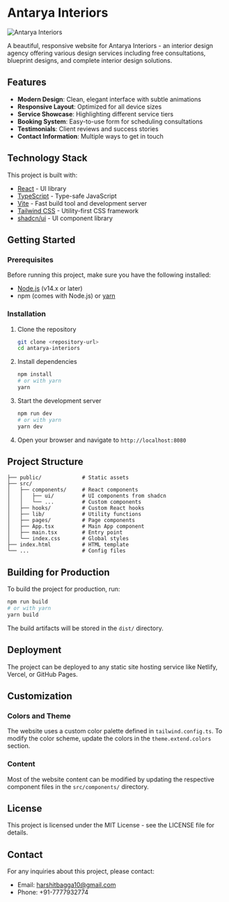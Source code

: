# Antarya Interiors

![Antarya Interiors](https://lovable.dev/opengraph-image-p98pqg.png)

A beautiful, responsive website for Antarya Interiors - an interior design agency offering various design services including free consultations, blueprint designs, and complete interior design solutions.

## Features

- **Modern Design**: Clean, elegant interface with subtle animations
- **Responsive Layout**: Optimized for all device sizes
- **Service Showcase**: Highlighting different service tiers
- **Booking System**: Easy-to-use form for scheduling consultations
- **Testimonials**: Client reviews and success stories
- **Contact Information**: Multiple ways to get in touch

## Technology Stack

This project is built with:

- [React](https://reactjs.org/) - UI library
- [TypeScript](https://www.typescriptlang.org/) - Type-safe JavaScript
- [Vite](https://vitejs.dev/) - Fast build tool and development server
- [Tailwind CSS](https://tailwindcss.com/) - Utility-first CSS framework
- [shadcn/ui](https://ui.shadcn.com/) - UI component library

## Getting Started

### Prerequisites

Before running this project, make sure you have the following installed:
- [Node.js](https://nodejs.org/) (v14.x or later)
- npm (comes with Node.js) or [yarn](https://yarnpkg.com/)

### Installation

1. Clone the repository
   ```bash
   git clone <repository-url>
   cd antarya-interiors
   ```

2. Install dependencies
   ```bash
   npm install
   # or with yarn
   yarn
   ```

3. Start the development server
   ```bash
   npm run dev
   # or with yarn
   yarn dev
   ```

4. Open your browser and navigate to `http://localhost:8080`

## Project Structure

```
├── public/             # Static assets
├── src/
│   ├── components/     # React components
│   │   ├── ui/         # UI components from shadcn
│   │   └── ...         # Custom components
│   ├── hooks/          # Custom React hooks
│   ├── lib/            # Utility functions
│   ├── pages/          # Page components
│   ├── App.tsx         # Main App component
│   ├── main.tsx        # Entry point
│   └── index.css       # Global styles
├── index.html          # HTML template
└── ...                 # Config files
```

## Building for Production

To build the project for production, run:

```bash
npm run build
# or with yarn
yarn build
```

The build artifacts will be stored in the `dist/` directory.

## Deployment

The project can be deployed to any static site hosting service like Netlify, Vercel, or GitHub Pages.

## Customization

### Colors and Theme

The website uses a custom color palette defined in `tailwind.config.ts`. To modify the color scheme, update the colors in the `theme.extend.colors` section.

### Content

Most of the website content can be modified by updating the respective component files in the `src/components/` directory.

## License

This project is licensed under the MIT License - see the LICENSE file for details.

## Contact

For any inquiries about this project, please contact:
- Email: harshitbagga10@gmail.com
- Phone: +91-7777932774

